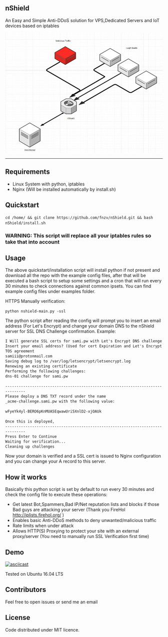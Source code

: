 ## nShield 

An Easy and Simple Anti-DDoS solution for VPS,Dedicated Servers and IoT devices based on iptables

![](nshield-scheme.png?raw=true)

-----------------

## Requirements

- Linux System with python, iptables
- Nginx (Will be installed automatically by install.sh)


## Quickstart

```cd /home/ && git clone https://github.com/fnzv/nShield.git && bash nShield/install.sh```

### WARNING: This script will replace all your iptables rules so take that into account


## Usage

The above quickstart/installation script will install python if not present and download all the repo with the example config files, after that will be executed a bash script to setup some settings and a cron that will run every 30 minutes to check connections against common ipsets.
You can find example config files under examples folder.

HTTPS Manually verification:

 ``` python nshield-main.py -ssl ```

The python script after reading the config will prompt you to insert an email address (For Let's Encrypt) and change your domain DNS to the nShield server for SSL DNS Challenge confirmation.
Example:
 ``` 
I Will generate SSL certs for sami.pw with Let's Encrypt DNS challenge
Insert your email address? (Used for cert Expiration and Let's Encrypt TOS agreement
samiii@protonmail.com
Saving debug log to /var/log/letsencrypt/letsencrypt.log
Renewing an existing certificate
Performing the following challenges:
dns-01 challenge for sami.pw

-------------------------------------------------------------------------------
Please deploy a DNS TXT record under the name
_acme-challenge.sami.pw with the following value:

wFyeYk4yl-BERO6pKnMUA5EqwawUri5XnlD2-xjOAUk

Once this is deployed,
-------------------------------------------------------------------------------
Press Enter to Continue
Waiting for verification...
Cleaning up challenges
 ``` 
 Now your domain is verified and a SSL cert is issued to Nginx configuration and you can change your A record to this server.


## How it works
Basically this python script is set by default to run every 30 minutes and check the config file to execute these operations:

- Get latest Bot,Spammers,Bad IP/Net reputation lists and blocks if those Bad guys are attacking your server (Thank you FireHol http://iplists.firehol.org/ )
- Enables basic Anti-DDoS methods to deny unwanted/malicious traffic 
- Rate limits when under attack 
- Allows HTTP(S) Proxying to protect your site with an external proxy/server (You need to manually run SSL Verification first time)

## Demo
[![asciicast](https://asciinema.org/a/elow8qggzb7q6durjpbxsmk6r.png)](https://asciinema.org/a/elow8qggzb7q6durjpbxsmk6r)

Tested on Ubuntu 16.04 LTS

## Contributors

Feel free to open issues or send me an email

## License

Code distributed under MIT licence.
